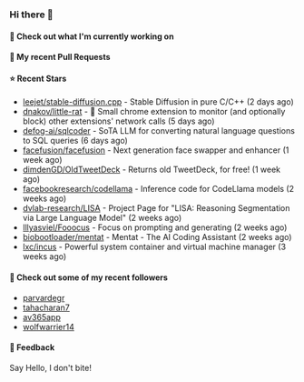 ### Hi there 👋

#### 👷 Check out what I'm currently working on

#### 🔨 My recent Pull Requests


#### ⭐ Recent Stars

- [leejet/stable-diffusion.cpp](https://github.com/leejet/stable-diffusion.cpp) - Stable Diffusion in pure C/C&#43;&#43; (2 days ago)
- [dnakov/little-rat](https://github.com/dnakov/little-rat) - 🐀 Small chrome extension to monitor (and optionally block) other extensions&#39; network calls (5 days ago)
- [defog-ai/sqlcoder](https://github.com/defog-ai/sqlcoder) - SoTA LLM for converting natural language questions to SQL queries (6 days ago)
- [facefusion/facefusion](https://github.com/facefusion/facefusion) - Next generation face swapper and enhancer (1 week ago)
- [dimdenGD/OldTweetDeck](https://github.com/dimdenGD/OldTweetDeck) - Returns old TweetDeck, for free! (1 week ago)
- [facebookresearch/codellama](https://github.com/facebookresearch/codellama) - Inference code for CodeLlama models (2 weeks ago)
- [dvlab-research/LISA](https://github.com/dvlab-research/LISA) - Project Page for &#34;LISA: Reasoning Segmentation via Large Language Model&#34; (2 weeks ago)
- [lllyasviel/Fooocus](https://github.com/lllyasviel/Fooocus) - Focus on prompting and generating (2 weeks ago)
- [biobootloader/mentat](https://github.com/biobootloader/mentat) - Mentat - The AI Coding Assistant  (2 weeks ago)
- [lxc/incus](https://github.com/lxc/incus) - Powerful system container and virtual machine manager  (3 weeks ago)

#### 👯 Check out some of my recent followers

- [parvardegr](https://github.com/parvardegr)
- [tahacharan7](https://github.com/tahacharan7)
- [av365app](https://github.com/av365app)
- [wolfwarrier14](https://github.com/wolfwarrier14)

#### 💬 Feedback

Say Hello, I don't bite!